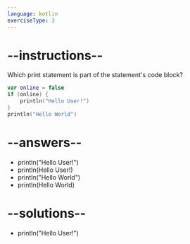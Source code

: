 ```yaml
---
language: kotlin
exerciseType: 3
---
```


# --instructions--

Which print statement is part of the statement's code block?
```kotlin
var online = false
if (online) {
    println("Hello User!")
}
println("Hello World")
```

# --answers--

- println("Hello User!")
- println(Hello User!)
- println("Hello World")
- println(Hello World)

# --solutions--

- println("Hello User!")
